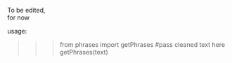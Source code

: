 To be edited,  
for now  

usage:  

>>> from phrases import getPhrases #pass cleaned text here
>>> getPhrases(text)
